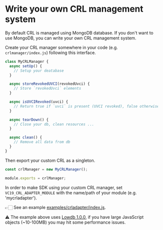 # Write your own CRL management system

By default CRL is managed using MongoDB database. If you don't want to use 
MongoDB, you can write your own CRL management system.

Create your CRL manager somewhere in your code (e.g. `crlmanager/index.js`) 
following this interface.

```js
class MyCRLManager {
  async setUp() {
    // Setup your deatabase
  }

  async storeRevokedUVCI(revokedUvci) {
    // Store `revokedUvci` elements
  }

  async isUVCIRevoked(uvci) {
    // Return true if `uvci` is present (UVCI revoked), false otherwise
  }

  async tearDown() {
    // Close your db, clean resources ...
  }

  async clean() {
    // Remove all data from db
  }
}
```

Then export your custom CRL as a singleton.

```js
const crlManager = new MyCRLManager();

module.exports = crlManager;
```

In order to make SDK using your custom CRL manager, set `VC19_CRL_ADAPTER_MODULE` 
with the name/path of your module (e.g. 'mycrladapter').

👉🏻  See an example [examples/crladapter/index.js](https://github.com/italia/verificac19-sdk/blob/master/examples/crladapter/index.js).

⚠️ The example above uses [Lowdb 1.0.0](https://github.com/typicode/lowdb), 
if you have large JavaScript objects (~10-100MB) you may hit some performance issues.
